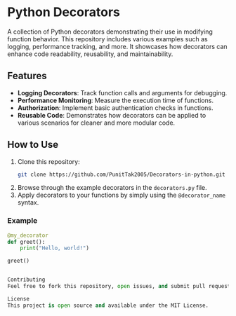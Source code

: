 # Python Decorators

A collection of Python decorators demonstrating their use in modifying function behavior. This repository includes various examples such as logging, performance tracking, and more. It showcases how decorators can enhance code readability, reusability, and maintainability.

## Features

- **Logging Decorators**: Track function calls and arguments for debugging.
- **Performance Monitoring**: Measure the execution time of functions.
- **Authorization**: Implement basic authentication checks in functions.
- **Reusable Code**: Demonstrates how decorators can be applied to various scenarios for cleaner and more modular code.

## How to Use

1. Clone this repository:
    ```bash
    git clone https://github.com/PunitTak2005/Decorators-in-python.git
    ```
2. Browse through the example decorators in the `decorators.py` file.
3. Apply decorators to your functions by simply using the `@decorator_name` syntax.

### Example

```python
@my_decorator
def greet():
    print("Hello, world!")

greet()


Contributing
Feel free to fork this repository, open issues, and submit pull requests. Contributions to extend the collection of decorators are welcome!

License
This project is open source and available under the MIT License.



